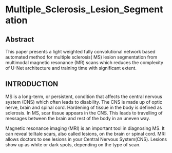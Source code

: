 # Multiple_Sclerosis_Lesion_Segmentation
## Abstract 
This paper presents a light weighted fully convolutional
network based automated method for multiple sclerosis(
MS) lesion segmentation from multimodal magnetic resonance
(MR) scans which reduces the complexity of U-Net architecture
and training time with significant extent.

## INTRODUCTION
MS is a long-term, or persistent, condition that affects the
central nervous system (CNS) which often leads to disability. The CNS is made up of optic nerve, brain and spinal cord.
Hardening of tissue in the body is defined as sclerosis. In MS,
scar tissue appears in the CNS. This leads to travelling of
messages between the brain and rest of the body in an uneven
way.

Magnetic resonance imaging (MRI) is an important tool in diagnosing
MS. It can reveal telltale scars, also called lesions, on the brain or
spinal cord.
MRI allows doctors to see lesions in your Central Nervous
System(CNS). Lesions show up as white or dark spots, depending on
the type of scan.


